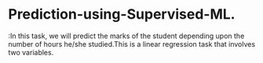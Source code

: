 # Prediction-using-Supervised-ML.
:In this task, we will predict the marks of the student depending upon the number of hours he/she studied.This is a linear regression task that involves two variables.
